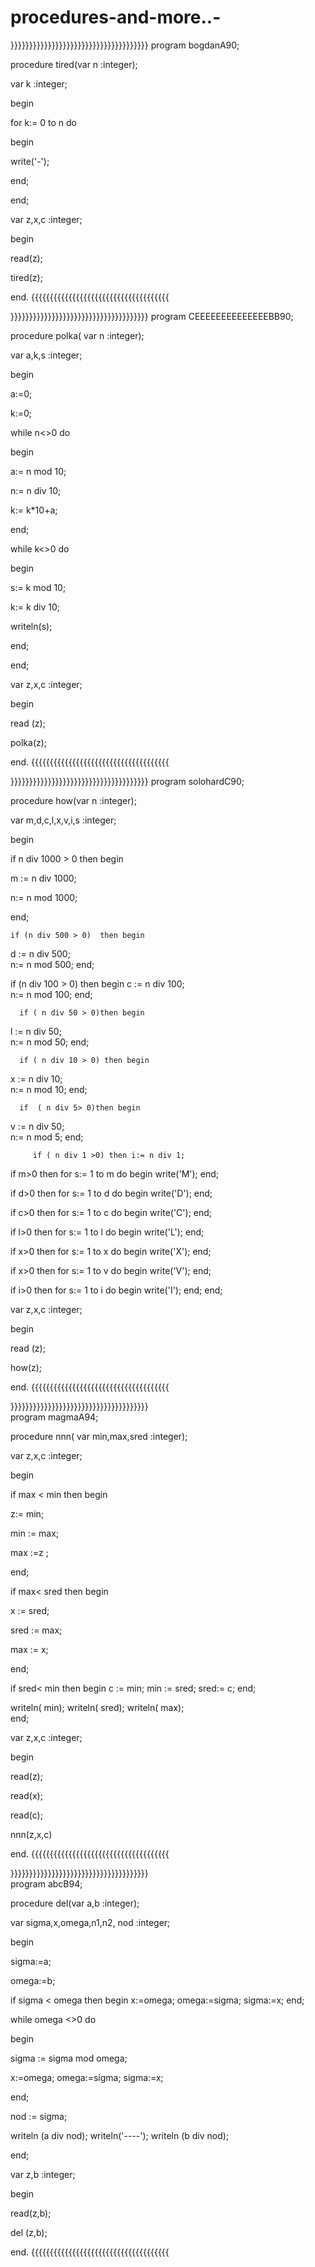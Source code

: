 # procedures-and-more..-

}}}}}}}}}}}}}}}}}}}}}}}}}}}}}}}}}}}}}
program bogdanA90;

procedure tired(var n :integer);

var k :integer;

begin

for k:= 0 to n do

begin

  write('-');
  
end;

end;

var z,x,c :integer;

begin

read(z);

tired(z);

end.
{{{{{{{{{{{{{{{{{{{{{{{{{{{{{{{{{{{{{


}}}}}}}}}}}}}}}}}}}}}}}}}}}}}}}}}}}}}
program CEEEEEEEEEEEEEEBB90;

procedure polka( var n :integer);

var a,k,s :integer;

begin

a:=0;

k:=0;

while n<>0 do

begin

a:= n mod 10;

n:= n div 10;

k:= k*10+a;

end;

while k<>0 do

begin

s:= k mod 10;

k:= k div 10;

writeln(s);

end;

end;


var z,x,c :integer;

begin

read (z);

polka(z);

end.
{{{{{{{{{{{{{{{{{{{{{{{{{{{{{{{{{{{{{



}}}}}}}}}}}}}}}}}}}}}}}}}}}}}}}}}}}}}
program solohardC90;
 
 procedure how(var n :integer);
 
 var m,d,c,l,x,v,i,s :integer;
 
 begin
 
 if n div 1000 > 0 then begin
 
 m := n div 1000;
 
 n:= n mod 1000;
 
 end;
 
    if (n div 500 > 0)  then begin
d := n div 500;  
n:= n mod 500;
end;

  if (n div 100 > 0) then begin
c := n div 100;  
n:= n mod 100;
end;


      if ( n div 50 > 0)then begin
l := n div 50;  
n:= n mod 50;
end;

      if ( n div 10 > 0) then begin
x := n div 10;  
n:= n mod 10;
end;
      
      if  ( n div 5> 0)then begin
v := n div 50;  
n:= n mod 5;
end;

         if ( n div 1 >0) then i:= n div 1;
if m>0 then
  for s:= 1 to m do 
  begin
  write('M');
  end;
  
 if d>0 then 
  for s:= 1 to d do 
  begin
  write('D');
  end;
  
   if c>0 then 
  for s:= 1 to c do 
  begin
  write('C');
  end;
  
  if l>0 then
  for s:= 1 to l do 
  begin
  write('L');
  end;
  
  if x>0 then
  for s:= 1 to x do 
  begin
  write('X');
  end;
  
  if x>0 then
  for s:= 1 to v do 
  begin
  write('V');
  end;

  
   if i>0 then 
  for s:= 1 to i do 
  begin
  write('I');
  end;
  end;
  
 var z,x,c :integer;
 
 begin
 
 read (z);
 
 how(z);
 
 end.
{{{{{{{{{{{{{{{{{{{{{{{{{{{{{{{{{{{{{
  
}}}}}}}}}}}}}}}}}}}}}}}}}}}}}}}}}}}}}  
  program magmaA94;
  
 procedure nnn( var min,max,sred :integer);
 
 var z,x,c :integer;
 
 begin
 
if max < min then begin

  z:= min;
  
  min := max;
  
  max :=z ;
  
   end;
   
  if max< sred then begin
  
  x := sred;
  
  sred := max;
  
  max := x;
  
   end;
   
  if sred< min then begin
  c := min; 
 min := sred;
  sred:= c;
   end;
 
   writeln( min);
   writeln( sred);
   writeln( max);     
   end;
         
var z,x,c :integer;

begin

read(z);

read(x);

read(c);

nnn(z,x,c)

end.
{{{{{{{{{{{{{{{{{{{{{{{{{{{{{{{{{{{{{

}}}}}}}}}}}}}}}}}}}}}}}}}}}}}}}}}}}}}  
program abcB94;

 procedure del(var a,b :integer);
 
 var sigma,x,omega,n1,n2, nod :integer;
 
 begin
 
   sigma:=a;
   
   omega:=b;
   
   if sigma < omega then 
   begin
   x:=omega;
   omega:=sigma;
   sigma:=x;
   end;
   
 while omega <>0 do
 
   begin
   
   sigma := sigma mod omega;
   
   x:=omega;
   omega:=sigma;
   sigma:=x;
   
   end;
   
  nod := sigma;
  
  writeln (a div nod);
  writeln('----');
  writeln (b div nod);
  
   end;
   
var z,b :integer;

begin

read(z,b);

del (z,b);

end.
{{{{{{{{{{{{{{{{{{{{{{{{{{{{{{{{{{{{{   
